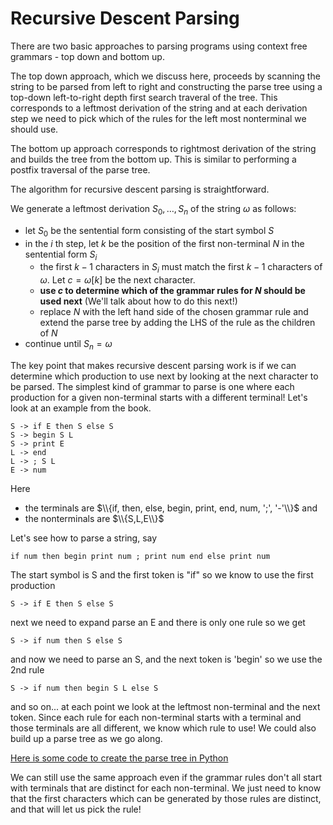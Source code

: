 # Recursive Descent Parsing
There are two basic approaches to parsing programs using context free grammars - top down and bottom up.

The top down approach, which we discuss here, proceeds by scanning the string to be parsed from left to right
and constructing the parse tree using a top-down left-to-right depth first search traveral of the tree. This
corresponds to a leftmost derivation of the string and at each derivation step we need to pick which of the
rules for the left most nonterminal we should use.

The bottom up approach corresponds to rightmost derivation of the string and builds the tree from the bottom up.
This is similar to performing a postfix traversal of the parse tree.  

The algorithm for recursive descent parsing is straightforward. 

We generate a leftmost derivation $S_0,\ldots,S_n$ of the string $\omega$ as follows:
* let $S_0$ be the sentential form consisting of the start symbol $S$
* in the $i$ th step, let $k$ be the position of the first non-terminal $N$ in the sentential form $S_i$
  * the first $k-1$ characters in $S_i$ must match the first $k-1$ characters of $\omega$. Let $c=\omega[k]$ be the next character.
  * **use $c$ to determine which of the grammar rules for $N$ should be used next** (We'll talk about how to do this next!)
  * replace $N$ with the left hand side of the chosen grammar rule and extend the parse tree by adding the LHS of the rule as the children of $N$
* continue until $S_n = \omega$

The key point that makes recursive descent parsing work is if we can determine which production to use next by looking at the next character to be parsed.
The simplest kind of grammar to parse is one where each production for a given non-terminal starts with a different terminal! Let's look at an example from the book.

```
S -> if E then S else S
S -> begin S L
S -> print E
L -> end
L -> ; S L
E -> num
```
Here 
* the terminals are $\\{if, then, else, begin, print, end, num, ';', '-'\\}$ and
* the nonterminals are $\\{S,L,E\\}$

Let's see how to parse a string, say
```
if num then begin print num ; print num end else print num
```
The start symbol is S and the first token is "if" so we know to use the first production
```
S -> if E then S else S
```
next we need to expand parse an E and there is only one rule so we get
```
S -> if num then S else S
```
and now we need to parse an S, and the next token is 'begin' so we use the 2nd rule
```
S -> if num then begin S L else S
```
and so on... at each point we look at the leftmost non-terminal and the next token.
Since each rule for each non-terminal starts with a terminal and those terminals are all different,
we know which rule to use!  We could also build up a parse tree as we go along.

[Here is some code to create the parse tree in Python](./demo1.py)

We can still use the same approach even if the grammar rules don't all start with terminals that are distinct for each non-terminal.
We just need to know that the first characters which can be generated by those rules are distinct, and that will let us pick the rule!

